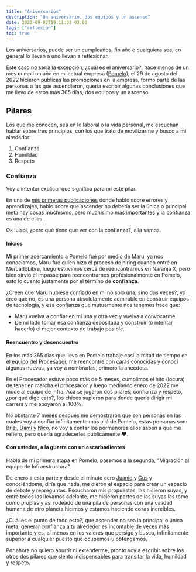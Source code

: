 ```yaml
---
title: "Aniversarios"
description: "Un aniversario, dos equipos y un ascenso"
date: 2022-09-02T19:11:03-03:00
tags: ["reflexion"]
toc: true
---
```

Los aniversarios, puede ser un cumpleaños, fin año o cualquiera sea, en general lo llevan a uno llevan a reflexionar.

Este caso no sería la excepción, ¿cuál es el aniversario?, hace menos de un mes cumplí un año en mi actual empresa 
([Pomelo](https://www.linkedin.com/company/pomelo-latam/mycompany/)), el 29 de agosto del 2022 hicieron públicas las 
promociones en la empresa, formo parte de las personas a las que ascendieron, quería escribir algunas conclusiones 
que me llevo de estos más 365 días, dos equipos y un ascenso.

## Pilares
Los que me conocen, sea en lo laboral o la vida personal, me escuchan hablar sobre tres principios, con los que trato 
de movilizarme y busco a mi alrededor:
1. Confianza
2. Humildad
3. Respeto

### Confianza
Voy a intentar explicar que significa para mí este pilar.

En una de [mis primeras publicaciones](https://luispe.github.io/blog/posts/mistakes-and-learnings/) donde hablo sobre 
errores y aprendizajes, hablo sobre que ascender no debería ser la única o principal meta hay cosas muchísimo, 
pero muchísimo más importantes y la confianza es una de ellas.

Ok luispi, ¿pero qué tiene que ver con la confianza?, alla vamos.

#### Inicios
Mi primer acercamiento a Pomelo fué por medio de [Maru](https://www.linkedin.com/in/marumoran/), ya nos conocíamos,
Maru fué quien hizo el proceso de hiring cuando entré en MercadoLibre, luego estuvimos cerca de reencontrarnos en 
Naranja X, pero bien sirvió el impasse para reencontrarnos profesionalmente en Pomelo, esto lo cuento justamente por
el término de **confianza**.

¿Creen que Maru hubiese confiado en mí no solo una, sino dos veces?, yo creo que no, es una persona
absolutamente admirable en construir equipos de tecnología, y esa confianza que mutuamente nos tenemos hace que:
- Maru vuelva a confiar en mí una y otra vez y vuelva a convocarme.
- De mi lado tomar esa confianza depositada y construir (o intentar hacerlo) el mejor contexto de trabajo posible.

#### Reencuentro y desencuentro
En los más 365 días que llevo en Pomelo trabaje casi la mitad de tiempo en el equipo del Procesador, me reencontré
con caras conocidas y conocí algunas nuevas, ya voy a nombrarlas, primero la anécdota.

En el Procesador estuve poco más de 5 meses, cumplimos el hito (locura) de tener en marcha el procesador y
luego mediando enero de 2022 me mude al equipo de infra.
Acá se jugaron dos pilares, confianza y respeto, ¿por qué digo esto?, los chicos supieron para donde quería dirigir
mi carrera y me apoyaron al 100%.

No obstante 7 meses después me demostraron que son personas en las cuales voy a confiar infinitamente más allá 
de Pomelo, estas personas son: [Brizi](https://www.linkedin.com/in/victoria-rodr%C3%ADguez-brizi-61639a55/), 
[Dami](https://www.linkedin.com/in/damian-tundis/) y [Nico](https://www.linkedin.com/in/nsarfati/), no voy a contar
los pormenores ellos saben a qué me refiero, pero quería agradecerles públicamente ❤️.

#### Con ustedes, a la guerra con un escarbadientes
Hablé de mi primera etapa en Pomelo, pasemos a la segunda, "Migración al equipo de Infraestructura".

De enero a esta parte y desde el minuto cero [Juanjo](https://www.linkedin.com/in/juanjosebehrend/) y [Gus](https://www.linkedin.com/in/gustavo-adrian-gimenez-4894589b/)
y conociéndome, diría que nada, me dieron el espacio para crear un espacio de debate y repreguntas. Escucharon
mis propuestas, las hicieron suyas, y entre todos las llevamos adelante, me hicieron partes de las suyas las tome como 
propias y así rodeado de una pila de personas con una calidad humana de otro planeta hicimos y estamos haciendo cosas
increíbles.

¿Cuál es el punto de todo esto?, que ascender no sea la principal o única meta, generar confianza a tu alrededor es
incontable de veces más importante y es, al menos en los valores que persigo y busco, infinitamente superior a
cualquier puesto que ocupemos u obtengamos.

Por ahora no quiero aburrir ni extenderme, pronto voy a escribir sobre los otros dos pilares que siento indispensables
para transitar la vida, humildad y respeto.
